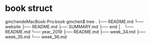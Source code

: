 # book struct

gmchendeMacBook-Pro:book gmchen$ tree
.
├── README.md
└── website
    ├── README.md
    ├── SUMMARY.md
    ├── end
    │   └── README.md
    └── year_2019
        ├── README.md
        ├── week_34.md
        ├── week_35.md
        └── week_36.md



